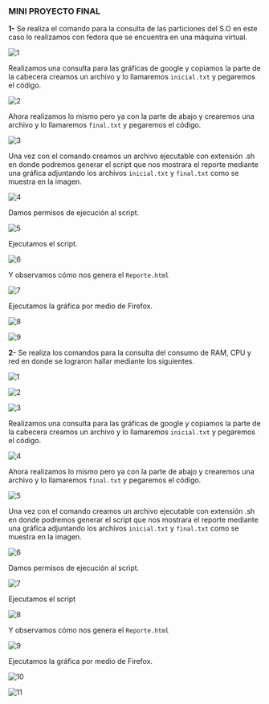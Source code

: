 ### MINI PROYECTO FINAL

**1-** Se realiza el comando para la consulta de las particiones del S.O en este caso lo realizamos con fedora que se encuentra en una máquina virtual.

![1](https://user-images.githubusercontent.com/90016164/172033439-b1fe731e-7ffc-4e93-a16b-c52736b2fdc3.png)

Realizamos una consulta para las gráficas de google y copiamos la parte de la cabecera creamos un archivo y lo llamaremos `inicial.txt` y pegaremos el código.

![2](https://user-images.githubusercontent.com/90016164/172033465-62ae9f38-508b-4b9f-8780-aa126ccd623b.png)

Ahora realizamos lo mismo pero ya con la parte de abajo y crearemos una archivo y lo llamaremos `final.txt` y pegaremos el código.

![3](https://user-images.githubusercontent.com/90016164/172033490-56d7561e-2f7a-4066-89fd-7a1a6d017330.png)

Una vez con el comando creamos un archivo ejecutable con extensión .sh en donde podremos generar el script que nos mostrara el reporte mediante una gráfica adjuntando los archivos `inicial.txt` y `final.txt` como se muestra en la imagen.

![4](https://user-images.githubusercontent.com/90016164/172033512-64c4cbf8-0fbe-482c-aeca-7ac3fc080353.png)

Damos permisos de ejecución al script.

![5](https://user-images.githubusercontent.com/90016164/172033554-da2f519c-e661-4861-88c6-23c88101866a.png)

Ejecutamos el script.

![6](https://user-images.githubusercontent.com/90016164/172033556-d54e6a9e-e237-48ae-b4e0-1157ace647dd.png)

Y observamos cómo nos genera el `Reporte.html`

![7](https://user-images.githubusercontent.com/90016164/172033558-083f13a5-2458-4b05-801f-b709ba3dd88e.png)

Ejecutamos la gráfica por medio de Firefox.

![8](https://user-images.githubusercontent.com/90016164/172033559-c5bed2ab-0b46-4ff1-a1fe-092b6f3eb7dc.png)

![9](https://user-images.githubusercontent.com/90016164/172033560-77b72bad-11c0-4e9f-9d47-f7b77ce202c6.png)

**2-** Se realiza los comandos para la consulta del consumo de RAM, CPU y red en donde se lograron hallar mediante los siguientes.

![1](https://user-images.githubusercontent.com/90016164/172033629-8de3000d-f9cb-411d-8b53-7d157ab81a22.png)

![2](https://user-images.githubusercontent.com/90016164/172033631-4205a21a-ca22-4277-9b76-282d7e28ae27.png)

![3](https://user-images.githubusercontent.com/90016164/172033633-2b2e0a4b-6593-40ad-82f2-40a2bfd18d0f.png)

Realizamos una consulta para las gráficas de google y copiamos la parte de la cabecera creamos un archivo y lo llamaremos `inicial.txt` y pegaremos el código.

![4](https://user-images.githubusercontent.com/90016164/172033683-d70262c0-1da9-408f-90ed-1d67c40ec8c2.png)

Ahora realizamos lo mismo pero ya con la parte de abajo y crearemos una archivo y lo llamaremos `final.txt` y pegaremos el código.

![5](https://user-images.githubusercontent.com/90016164/172033684-5237b0cf-a5fd-47ba-a89c-0ba0ce4509a5.png)

Una vez con el comando creamos un archivo ejecutable con extensión .sh en donde podremos generar el script que nos mostrara el reporte mediante una gráfica adjuntando los archivos `inicial.txt` y `final.txt` como se muestra en la imagen.

![6](https://user-images.githubusercontent.com/90016164/172033736-752ad975-83df-4e96-b56d-ce158a9ecbe2.png)

Damos permisos de ejecución al script.

![7](https://user-images.githubusercontent.com/90016164/172033771-0b33df8e-05fe-4f79-b789-8f000ef279b4.png)

Ejecutamos el script

![8](https://user-images.githubusercontent.com/90016164/172033767-5d2c8124-ae46-47e4-93c1-dec435c04adc.png)

Y observamos cómo nos genera el `Reporte.html`

![9](https://user-images.githubusercontent.com/90016164/172033768-6dfbd0e2-3493-4bf8-af58-679b25925482.png)

Ejecutamos la gráfica por medio de Firefox.

![10](https://user-images.githubusercontent.com/90016164/172033769-21e6cca6-257e-4e11-bdaf-014189463da3.png)

![11](https://user-images.githubusercontent.com/90016164/172033770-ba67da0c-7377-4f62-88ac-015812cf38ae.png)


